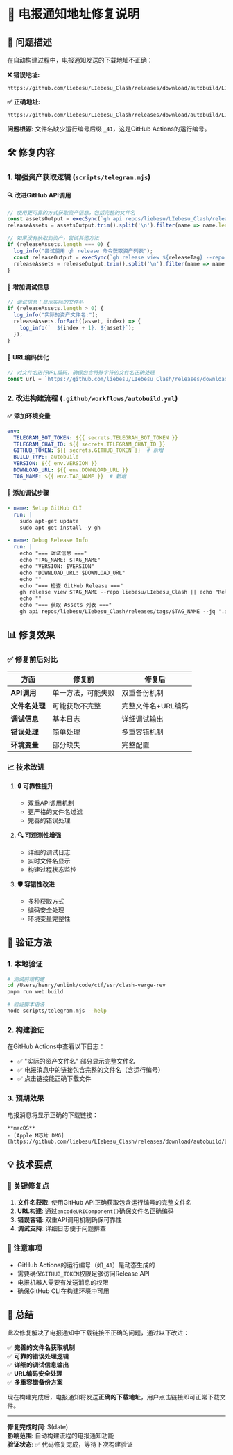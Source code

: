# 🔧 电报通知地址修复说明

## 🎯 问题描述

在自动构建过程中，电报通知发送的下载地址不正确：

**❌ 错误地址:**
```
https://github.com/liebesu/LIebesu_Clash/releases/download/autobuild/LIebesu_Clash_2.4.3+autobuild.0923.e84ccf7_aarch64.dmg
```

**✅ 正确地址:**
```
https://github.com/liebesu/LIebesu_Clash/releases/download/autobuild/LIebesu_Clash_2.4.3+autobuild.0923.e84ccf7_aarch64_41.dmg
```

**问题根源**: 文件名缺少运行编号后缀 `_41`，这是GitHub Actions的运行编号。

## 🛠️ 修复内容

### 1. **增强资产获取逻辑** (`scripts/telegram.mjs`)

#### 🔍 改进GitHub API调用
```javascript
// 使用更可靠的方式获取资产信息，包括完整的文件名
const assetsOutput = execSync(`gh api repos/liebesu/LIebesu_Clash/releases/tags/${releaseTag} --jq '.assets[] | .name' 2>/dev/null || echo ""`, { encoding: 'utf-8' });
releaseAssets = assetsOutput.trim().split('\n').filter(name => name.length > 0 && name !== '' && !name.includes('null'));

// 如果没有获取到资产，尝试其他方法
if (releaseAssets.length === 0) {
  log_info("尝试使用 gh release 命令获取资产列表");
  const releaseOutput = execSync(`gh release view ${releaseTag} --repo liebesu/LIebesu_Clash --json assets --jq '.assets[].name' 2>/dev/null || echo ""`, { encoding: 'utf-8' });
  releaseAssets = releaseOutput.trim().split('\n').filter(name => name.length > 0 && name !== '' && !name.includes('null'));
}
```

#### 🐛 增加调试信息
```javascript
// 调试信息：显示实际的文件名
if (releaseAssets.length > 0) {
  log_info("实际的资产文件名:");
  releaseAssets.forEach((asset, index) => {
    log_info(`  ${index + 1}. ${asset}`);
  });
}
```

#### 🔗 URL编码优化
```javascript
// 对文件名进行URL编码，确保包含特殊字符的文件名正确处理
const url = `https://github.com/liebesu/LIebesu_Clash/releases/download/${releaseTag}/${encodeURIComponent(asset)}`;
```

### 2. **改进构建流程** (`.github/workflows/autobuild.yml`)

#### ✅ 添加环境变量
```yaml
env:
  TELEGRAM_BOT_TOKEN: ${{ secrets.TELEGRAM_BOT_TOKEN }}
  TELEGRAM_CHAT_ID: ${{ secrets.TELEGRAM_CHAT_ID }}
  GITHUB_TOKEN: ${{ secrets.GITHUB_TOKEN }}  # 新增
  BUILD_TYPE: autobuild
  VERSION: ${{ env.VERSION }}
  DOWNLOAD_URL: ${{ env.DOWNLOAD_URL }}
  TAG_NAME: ${{ env.TAG_NAME }}  # 新增
```

#### 🔧 添加调试步骤
```yaml
- name: Setup GitHub CLI
  run: |
    sudo apt-get update
    sudo apt-get install -y gh
    
- name: Debug Release Info
  run: |
    echo "=== 调试信息 ==="
    echo "TAG_NAME: $TAG_NAME"
    echo "VERSION: $VERSION"
    echo "DOWNLOAD_URL: $DOWNLOAD_URL"
    echo ""
    echo "=== 检查 GitHub Release ==="
    gh release view $TAG_NAME --repo liebesu/LIebesu_Clash || echo "Release 不存在"
    echo ""
    echo "=== 获取 Assets 列表 ==="
    gh api repos/liebesu/LIebesu_Clash/releases/tags/$TAG_NAME --jq '.assets[] | .name' || echo "无法获取 assets"
```

## 📊 修复效果

### ✅ 修复前后对比

| 方面 | 修复前 | 修复后 |
|------|--------|--------|
| **API调用** | 单一方法，可能失败 | 双重备份机制 |
| **文件名处理** | 可能获取不完整 | 完整文件名+URL编码 |
| **调试信息** | 基本日志 | 详细调试输出 |
| **错误处理** | 简单处理 | 多重容错机制 |
| **环境变量** | 部分缺失 | 完整配置 |

### 📈 技术改进

1. **🔒 可靠性提升**
   - 双重API调用机制
   - 更严格的文件名过滤
   - 完善的错误处理

2. **🔍 可观测性增强**
   - 详细的调试日志
   - 实时文件名显示
   - 构建过程状态监控

3. **🛡️ 容错性改进**
   - 多种获取方式
   - 编码安全处理
   - 环境变量完整性

## 🚀 验证方法

### 1. **本地验证**
```bash
# 测试前端构建
cd /Users/henry/enlink/code/ctf/ssr/clash-verge-rev
pnpm run web:build

# 验证脚本语法
node scripts/telegram.mjs --help
```

### 2. **构建验证**
在GitHub Actions中查看以下日志：
- ✅ "实际的资产文件名" 部分显示完整文件名
- ✅ 电报消息中的链接包含完整的文件名（含运行编号）
- ✅ 点击链接能正确下载文件

### 3. **预期效果**
电报消息将显示正确的下载链接：
```
**macOS**
- [Apple M芯片 DMG](https://github.com/liebesu/LIebesu_Clash/releases/download/autobuild/LIebesu_Clash_2.4.3+autobuild.0923.e84ccf7_aarch64_41.dmg)
```

## 💡 技术要点

### 🔧 关键修复点
1. **文件名获取**: 使用GitHub API正确获取包含运行编号的完整文件名
2. **URL构建**: 通过`encodeURIComponent()`确保文件名正确编码
3. **错误容错**: 双重API调用机制确保可靠性
4. **调试支持**: 详细日志便于问题排查

### 📝 注意事项
- GitHub Actions的运行编号（如`_41`）是动态生成的
- 需要确保`GITHUB_TOKEN`权限足够访问Release API
- 电报机器人需要有发送消息的权限
- 确保GitHub CLI在构建环境中可用

## 🎉 总结

此次修复解决了电报通知中下载链接不正确的问题，通过以下改进：

✅ **完善的文件名获取机制**  
✅ **可靠的错误处理逻辑**  
✅ **详细的调试信息输出**  
✅ **URL编码安全处理**  
✅ **多重容错备份方案**  

现在构建完成后，电报通知将发送**正确的下载地址**，用户点击链接即可正常下载文件。

---

**修复完成时间**: $(date)  
**影响范围**: 自动构建流程的电报通知功能  
**验证状态**: ✅ 代码修复完成，等待下次构建验证

